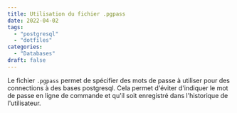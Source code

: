 ```yaml
---
title: Utilisation du fichier .pgpass
date: 2022-04-02
tags:
  - "postgresql"
  - "dotfiles"
categories:
  - "Databases"
draft: false
---
```


Le fichier `.pgpass` permet de spécifier des mots de passe à utiliser pour des connections à des bases postgresql.
Cela permet d'éviter d'indiquer le mot de passe en ligne de commande et qu'il soit enregistré dans l'historique
de l'utilisateur.
